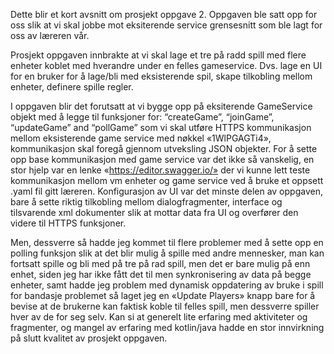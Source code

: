 Dette blir et kort avsnitt om prosjekt oppgave 2.
Oppgaven ble satt opp for oss slik at vi skal jobbe mot eksiterende service grensesnitt som ble lagt for oss av læreren vår. 

Prosjekt oppgaven innbrakte at vi skal lage et tre på radd spill med flere enheter koblet med hverandre under en felles gameservice. Dvs. lage en UI for en bruker for å lage/bli med eksisterende spil, skape tilkobling mellom enheter, definere spille regler.

I oppgaven blir det forutsatt at vi bygge opp på eksiterende GameService objekt med å legge til funksjoner for: “createGame”, “joinGame”, “updateGame” and “pollGame” 
som vi skal utføre HTTPS kommunikasjon mellom eksisterende game service med nøkkel «1WlPGAGTi4», kommunikasjon skal foregå gjennom utveksling JSON objekter.
For å sette opp base kommunikasjon med game service var det ikke så vanskelig, en stor hjelp var en lenke «https://editor.swagger.io/» der vi kunne lett teste kommunikasjon mellom vm enheter og game service
ved å bruke et oppsett .yaml fil gitt læreren.
Konfigurasjon av UI var det minste delen av oppgaven, bare å sette riktig tilkobling mellom dialogfragmenter, interface og tilsvarende xml dokumenter slik at mottar data fra UI og overfører den videre til HTTPS funksjoner.

Men, dessverre så hadde jeg kommet til flere problemer med å sette opp en polling funksjon slik at det blir mulig å spille med andre mennesker, man kan fortsatt spille og bli med på tre på
rad spill, men det er bare mulig på enn enhet, siden jeg har ikke fått det til men synkronisering av data på begge enheter, samt hadde jeg problem med dynamisk oppdatering av bruke
i spill for bandasje problemet så laget jeg en «Update Players» knapp bare for å bevise at de brukerne kan faktisk koble til felles spill, men dessverre spiller hver av de for seg selv.
 Kan si at generelt lite erfaring med aktiviteter og fragmenter, og mangel av erfaring med kotlin/java hadde en stor innvirkning på slutt kvalitet av prosjekt oppgaven.
